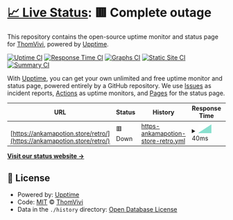 # [📈 Live Status](https://ThomVivi.github.io/phish-monitor): <!--live status--> **🟥 Complete outage**

This repository contains the open-source uptime monitor and status page for [ThomVivi](https://ThomVivi.github.io/phish-monitor), powered by [Upptime](https://github.com/upptime/upptime).

[![Uptime CI](https://github.com/ThomVivi/phish-monitor/workflows/Uptime%20CI/badge.svg)](https://github.com/ThomVivi/phish-monitor/actions?query=workflow%3A%22Uptime+CI%22)
[![Response Time CI](https://github.com/ThomVivi/phish-monitor/workflows/Response%20Time%20CI/badge.svg)](https://github.com/ThomVivi/phish-monitor/actions?query=workflow%3A%22Response+Time+CI%22)
[![Graphs CI](https://github.com/ThomVivi/phish-monitor/workflows/Graphs%20CI/badge.svg)](https://github.com/ThomVivi/phish-monitor/actions?query=workflow%3A%22Graphs+CI%22)
[![Static Site CI](https://github.com/ThomVivi/phish-monitor/workflows/Static%20Site%20CI/badge.svg)](https://github.com/ThomVivi/phish-monitor/actions?query=workflow%3A%22Static+Site+CI%22)
[![Summary CI](https://github.com/ThomVivi/phish-monitor/workflows/Summary%20CI/badge.svg)](https://github.com/ThomVivi/phish-monitor/actions?query=workflow%3A%22Summary+CI%22)

With [Upptime](https://upptime.js.org), you can get your own unlimited and free uptime monitor and status page, powered entirely by a GitHub repository. We use [Issues](https://github.com/ThomVivi/phish-monitor/issues) as incident reports, [Actions](https://github.com/ThomVivi/phish-monitor/actions) as uptime monitors, and [Pages](https://ThomVivi.github.io/phish-monitor) for the status page.

<!--start: status pages-->
<!-- This summary is generated by Upptime (https://github.com/upptime/upptime) -->
<!-- Do not edit this manually, your changes will be overwritten -->
<!-- prettier-ignore -->
| URL | Status | History | Response Time | Uptime |
| --- | ------ | ------- | ------------- | ------ |
| <img alt="" src="https://icons.duckduckgo.com/ip3/ankamapotion.store.ico" height="13"> [https://ankamapotion.store/retro/](https://ankamapotion.store/retro/) | 🟥 Down | [https-ankamapotion-store-retro.yml](https://github.com/ThomVivi/phish-monitor/commits/HEAD/history/https-ankamapotion-store-retro.yml) | <details><summary><img alt="Response time graph" src="./graphs/https-ankamapotion-store-retro/response-time-week.png" height="20"> 40ms</summary><br><a href="https://ThomVivi.github.io/phish-monitor/history/https-ankamapotion-store-retro"><img alt="Response time 40" src="https://img.shields.io/endpoint?url=https%3A%2F%2Fraw.githubusercontent.com%2FThomVivi%2Fphish-monitor%2FHEAD%2Fapi%2Fhttps-ankamapotion-store-retro%2Fresponse-time.json"></a><br><a href="https://ThomVivi.github.io/phish-monitor/history/https-ankamapotion-store-retro"><img alt="24-hour response time 40" src="https://img.shields.io/endpoint?url=https%3A%2F%2Fraw.githubusercontent.com%2FThomVivi%2Fphish-monitor%2FHEAD%2Fapi%2Fhttps-ankamapotion-store-retro%2Fresponse-time-day.json"></a><br><a href="https://ThomVivi.github.io/phish-monitor/history/https-ankamapotion-store-retro"><img alt="7-day response time 40" src="https://img.shields.io/endpoint?url=https%3A%2F%2Fraw.githubusercontent.com%2FThomVivi%2Fphish-monitor%2FHEAD%2Fapi%2Fhttps-ankamapotion-store-retro%2Fresponse-time-week.json"></a><br><a href="https://ThomVivi.github.io/phish-monitor/history/https-ankamapotion-store-retro"><img alt="30-day response time 40" src="https://img.shields.io/endpoint?url=https%3A%2F%2Fraw.githubusercontent.com%2FThomVivi%2Fphish-monitor%2FHEAD%2Fapi%2Fhttps-ankamapotion-store-retro%2Fresponse-time-month.json"></a><br><a href="https://ThomVivi.github.io/phish-monitor/history/https-ankamapotion-store-retro"><img alt="1-year response time 40" src="https://img.shields.io/endpoint?url=https%3A%2F%2Fraw.githubusercontent.com%2FThomVivi%2Fphish-monitor%2FHEAD%2Fapi%2Fhttps-ankamapotion-store-retro%2Fresponse-time-year.json"></a></details> | <details><summary><a href="https://ThomVivi.github.io/phish-monitor/history/https-ankamapotion-store-retro">5.13%</a></summary><a href="https://ThomVivi.github.io/phish-monitor/history/https-ankamapotion-store-retro"><img alt="All-time uptime 5.13%" src="https://img.shields.io/endpoint?url=https%3A%2F%2Fraw.githubusercontent.com%2FThomVivi%2Fphish-monitor%2FHEAD%2Fapi%2Fhttps-ankamapotion-store-retro%2Fuptime.json"></a><br><a href="https://ThomVivi.github.io/phish-monitor/history/https-ankamapotion-store-retro"><img alt="24-hour uptime 5.13%" src="https://img.shields.io/endpoint?url=https%3A%2F%2Fraw.githubusercontent.com%2FThomVivi%2Fphish-monitor%2FHEAD%2Fapi%2Fhttps-ankamapotion-store-retro%2Fuptime-day.json"></a><br><a href="https://ThomVivi.github.io/phish-monitor/history/https-ankamapotion-store-retro"><img alt="7-day uptime 5.13%" src="https://img.shields.io/endpoint?url=https%3A%2F%2Fraw.githubusercontent.com%2FThomVivi%2Fphish-monitor%2FHEAD%2Fapi%2Fhttps-ankamapotion-store-retro%2Fuptime-week.json"></a><br><a href="https://ThomVivi.github.io/phish-monitor/history/https-ankamapotion-store-retro"><img alt="30-day uptime 5.13%" src="https://img.shields.io/endpoint?url=https%3A%2F%2Fraw.githubusercontent.com%2FThomVivi%2Fphish-monitor%2FHEAD%2Fapi%2Fhttps-ankamapotion-store-retro%2Fuptime-month.json"></a><br><a href="https://ThomVivi.github.io/phish-monitor/history/https-ankamapotion-store-retro"><img alt="1-year uptime 5.13%" src="https://img.shields.io/endpoint?url=https%3A%2F%2Fraw.githubusercontent.com%2FThomVivi%2Fphish-monitor%2FHEAD%2Fapi%2Fhttps-ankamapotion-store-retro%2Fuptime-year.json"></a></details>

<!--end: status pages-->

[**Visit our status website →**](https://ThomVivi.github.io/phish-monitor)

## 📄 License

- Powered by: [Upptime](https://github.com/upptime/upptime)
- Code: [MIT](./LICENSE) © [ThomVivi](https://ThomVivi.github.io/phish-monitor)
- Data in the `./history` directory: [Open Database License](https://opendatacommons.org/licenses/odbl/1-0/)
